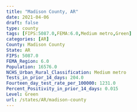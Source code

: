 ```yaml
---
title: "Madison County, AR"
date: 2021-04-06
draft: false
type: county
tags: [FIPS:5087.0,FEMA:6.0,Medium metro,Green]
categories: [AR]
County: Madison County
State: AR
FIPS: 5087.0
FEMA_Region: 6.0
Population: 16576.0
NCHS_Urban_Rural_Classification: Medium metro
Tests_in_prior_14_days: 204.0
Fourteen_day_test_rate_per_100000: 1231.0
Percent_Positivity_in_prior_14_days: 0.015
Level: Green
url: /states/AR/madison-county
---
```



